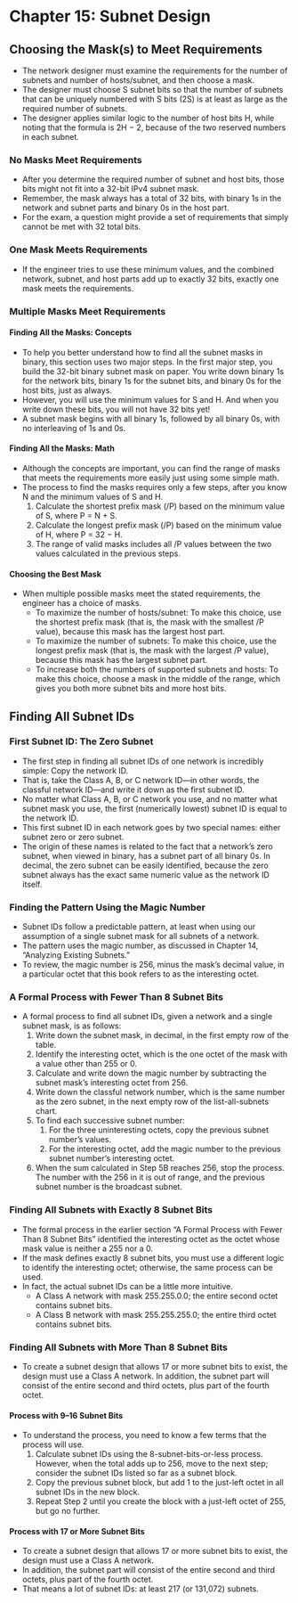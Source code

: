 # Chapter 15: Subnet Design

## Choosing the Mask(s) to Meet Requirements

*   The network designer must examine the requirements for the number of subnets and number of hosts/subnet, and then choose a mask.
*   The designer must choose S subnet bits so that the number of subnets that can be uniquely numbered with S bits (2S) is at least as large as the required number of subnets.
*   The designer applies similar logic to the number of host bits H, while noting that the formula is 2H − 2, because of the two reserved numbers in each subnet.

### No Masks Meet Requirements

*   After you determine the required number of subnet and host bits, those bits might not fit into a 32-bit IPv4 subnet mask.
*   Remember, the mask always has a total of 32 bits, with binary 1s in the network and subnet parts and binary 0s in the host part.
*   For the exam, a question might provide a set of requirements that simply cannot be met with 32 total bits.

### One Mask Meets Requirements

*   If the engineer tries to use these minimum values, and the combined network, subnet, and host parts add up to exactly 32 bits, exactly one mask meets the requirements.

### Multiple Masks Meet Requirements

#### Finding All the Masks: Concepts

*   To help you better understand how to find all the subnet masks in binary, this section uses two major steps. In the first major step, you build the 32-bit binary subnet mask on paper. You write down binary 1s for the network bits, binary 1s for the subnet bits, and binary 0s for the host bits, just as always.
*   However, you will use the minimum values for S and H. And when you write down these bits, you will not have 32 bits yet!
*   A subnet mask begins with all binary 1s, followed by all binary 0s, with no interleaving of 1s and 0s.

#### Finding All the Masks: Math

*   Although the concepts are important, you can find the range of masks that meets the requirements more easily just using some simple math.
*   The process to find the masks requires only a few steps, after you know N and the minimum values of S and H.
    1.  Calculate the shortest prefix mask (/P) based on the minimum value of S, where P = N + S.
    2.  Calculate the longest prefix mask (/P) based on the minimum value of H, where P = 32 − H.
    3.  The range of valid masks includes all /P values between the two values calculated in the previous steps.

#### Choosing the Best Mask

*   When multiple possible masks meet the stated requirements, the engineer has a choice of masks.
    *   To maximize the number of hosts/subnet: To make this choice, use the shortest prefix mask (that is, the mask with the smallest /P value), because this mask has the largest host part.
    *   To maximize the number of subnets: To make this choice, use the longest prefix mask (that is, the mask with the largest /P value), because this mask has the largest subnet part.
    *   To increase both the numbers of supported subnets and hosts: To make this choice, choose a mask in the middle of the range, which gives you both more subnet bits and more host bits.

## Finding All Subnet IDs

### First Subnet ID: The Zero Subnet

*   The first step in finding all subnet IDs of one network is incredibly simple: Copy the network ID.
*   That is, take the Class A, B, or C network ID—in other words, the classful network ID—and write it down as the first subnet ID.
*   No matter what Class A, B, or C network you use, and no matter what subnet mask you use, the first (numerically lowest) subnet ID is equal to the network ID.
*   This first subnet ID in each network goes by two special names: either subnet zero or zero subnet.
*   The origin of these names is related to the fact that a network’s zero subnet, when viewed in binary, has a subnet part of all binary 0s. In decimal, the zero subnet can be easily identified, because the zero subnet always has the exact same numeric value as the network ID itself.

### Finding the Pattern Using the Magic Number

*   Subnet IDs follow a predictable pattern, at least when using our assumption of a single subnet mask for all subnets of a network.
*   The pattern uses the magic number, as discussed in Chapter 14, “Analyzing Existing Subnets.”
*   To review, the magic number is 256, minus the mask’s decimal value, in a particular octet that this book refers to as the interesting octet.

### A Formal Process with Fewer Than 8 Subnet Bits

*   A formal process to find all subnet IDs, given a network and a single subnet mask, is as follows:
    1.  Write down the subnet mask, in decimal, in the first empty row of the table.
    2.  Identify the interesting octet, which is the one octet of the mask with a value other than 255 or 0.
    3.  Calculate and write down the magic number by subtracting the subnet mask’s interesting octet from 256.
    4.  Write down the classful network number, which is the same number as the zero subnet, in the next empty row of the list-all-subnets chart.
    5.  To find each successive subnet number:
        1.  For the three uninteresting octets, copy the previous subnet number’s values.
        2.  For the interesting octet, add the magic number to the previous subnet number’s interesting octet.
    6.  When the sum calculated in Step 5B reaches 256, stop the process. The number with the 256 in it is out of range, and the previous subnet number is the broadcast subnet.

### Finding All Subnets with Exactly 8 Subnet Bits

*   The formal process in the earlier section “A Formal Process with Fewer Than 8 Subnet Bits” identified the interesting octet as the octet whose mask value is neither a 255 nor a 0.
*   If the mask defines exactly 8 subnet bits, you must use a different logic to identify the interesting octet; otherwise, the same process can be used.
*   In fact, the actual subnet IDs can be a little more intuitive.
    *   A Class A network with mask 255.255.0.0; the entire second octet contains subnet bits.
    *   A Class B network with mask 255.255.255.0; the entire third octet contains subnet bits.

### Finding All Subnets with More Than 8 Subnet Bits

*   To create a subnet design that allows 17 or more subnet bits to exist, the design must use a Class A network. In addition, the subnet part will consist of the entire second and third octets, plus part of the fourth octet.

#### Process with 9–16 Subnet Bits

*   To understand the process, you need to know a few terms that the process will use.
    1.  Calculate subnet IDs using the 8-subnet-bits-or-less process. However, when the total adds up to 256, move to the next step; consider the subnet IDs listed so far as a subnet block.
    2.  Copy the previous subnet block, but add 1 to the just-left octet in all subnet IDs in the new block.
    3.  Repeat Step 2 until you create the block with a just-left octet of 255, but go no further.

#### Process with 17 or More Subnet Bits

*   To create a subnet design that allows 17 or more subnet bits to exist, the design must use a Class A network.
*   In addition, the subnet part will consist of the entire second and third octets, plus part of the fourth octet.
*   That means a lot of subnet IDs: at least 217 (or 131,072) subnets.